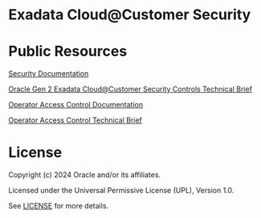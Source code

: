 # Exadata Cloud@Customer Security

# Public Resources

[Security Documentation](https://docs.oracle.com/en/engineered-systems/exadata-cloud-at-customer/ecccm/ecc-secguide.html)

[Oracle Gen 2 Exadata Cloud@Customer Security Controls Technical Brief](https://www.oracle.com/a/ocom/docs/engineered-systems/exadata/exadata-cloud-at-customer-security-controls.pdf)

[Operator Access Control Documentation](https://docs.oracle.com/en/cloud/paas/operator-access-control/exops/overview-of-operator-access-control.html)

[Operator Access Control Technical Brief](https://www.oracle.com/uk/a/ocom/docs/engineered-systems/exadata/oracle-operator-access-control-tech-brief.pdf)

# License

Copyright (c) 2024 Oracle and/or its affiliates.

Licensed under the Universal Permissive License (UPL), Version 1.0.

See [LICENSE](https://github.com/oracle-devrel/technology-engineering/blob/main/LICENSE) for more details.
